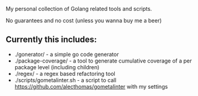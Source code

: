 My personal collection of Golang related tools and scripts.

No guarantees and no cost (unless you wanna buy me a beer)


## Currently this includes:
* ./gonerator/ - a simple go code generator
* ./package-coverage/ - a tool to generate cumulative coverage of a per package level (including children)
* ./regex/ - a regex based refactoring tool
* ./scripts/gometalinter.sh - a script to call https://github.com/alecthomas/gometalinter with my settings
